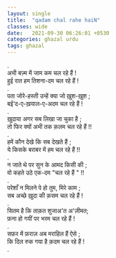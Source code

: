 ```yaml
---
layout: single
title:  "qadam chal rahe haiN"
classes: wide
date:   2021-09-30 06:26:01 +0530
categories: ghazal urdu
tags: ghazal
---
```


.<br>
अभी बज़्म में जाम कम चल रहे हैं !<br>
हुई रात हम तिशना-दम चल रहे हैं !<br>
.<br>
पता जोरे-हस्ती उन्हें क्या जो ख़ुश-ख़ुश ;<br>
बई'द-ए-ख़याल-ए-अदम चल रहे हैं ! <br>
.<br>
ख़ुदाया अगर सब लिखा जा चुका है ;<br>
तो फिर क्यों अभी तक क़लम चल रहे हैं !!<br>
.<br>
हमें  कौन देखे   कि सब देखते  हैं  ;<br>
ये  किसके बराबर में हम चल रहे हैं !!<br>
.<br>
न जाते थे पर सुन के आमद किसी की ;<br>
वो कहते उठे एक-दम  "चल रहे हैं " !!<br>
.<br>
परेशाँ न मिलने पे हो तुम, मिरे काम ;<br>
सब अच्छे ख़ुदा की क़सम चल रहे हैं !<br>
.<br>
सितम है कि ताक़त शुजाअ'त अ'ज़ीमत;<br>
फ़ना  हो गयीं  पर   भरम चल रहे हैं ! <br>
.<br>
सफ़र में फ़राज़ अब मराहिल हैं ऐसे  ;<br>
कि दिल रुक गया है क़दम चल रहे हैं !<br>
.<br>
